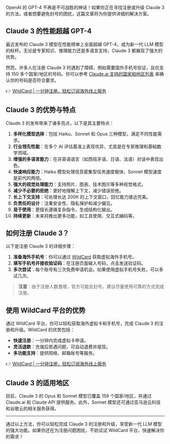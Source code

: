 OpenAI 的 GPT-4 不再是不可战胜的神话！如果你正在寻找注册或升级 Claude 3 的方法，或者想要避免封号的困扰，这篇文章将为你提供详细的解决方案。

## Claude 3 的性能超越 GPT-4

最近发布的 Claude 3 模型在性能榜单上全面超越 GPT-4，成为新一代 LLM 模型的标杆。无论是专家知识、推理能力还是多语言支持，Claude 3 都展现了强大的优势。

然而，许多人在注册 Claude 3 时遇到了障碍，例如需要国外手机号验证，且仅支持 150 多个国家/地区的号码。你可以参考 [Claude.ai 支持的国家和地区列表](https://bit.ly/bewildcard) 来确认你的号码是否符合要求。

👉 [WildCard | 一分钟注册，轻松订阅海外线上服务](https://bit.ly/bewildcard)

## Claude 3 的优势与特点

Claude 3 的发布带来了诸多亮点，以下是其主要特点：

1. **多样化模型选择**：包括 Haiku、Sonnet 和 Opus 三种模型，满足不同性能需求。
2. **行业领先性能**：在多个 AI 评估基准上表现优异，尤其是在专家推理和基础数学领域。
3. **增强的多语言能力**：在非英语语言（如西班牙语、日语、法语）对话中表现出色。
4. **快速响应能力**：Haiku 模型处理信息密集型任务速度极快，Sonnet 模型速度是前代的两倍。
5. **强大的视觉处理能力**：支持照片、图表、技术图示等多种视觉格式。
6. **减少不必要的拒绝**：更好地理解上下文，减少错误拒绝。
7. **长上下文支持**：可处理长达 200K 的上下文窗口，回忆能力接近完美。
8. **负责任的设计**：注重安全性、隐私保护和减少偏见。
9. **易于使用**：更擅长遵循复杂指令，生成结构化输出。
10. **持续更新**：未来将推出更多功能，如工具使用、交互式编码等。

## 如何注册 Claude 3？

以下是注册 Claude 3 的详细步骤：

1. **准备海外手机号**：你可以通过 [WildCard](https://bit.ly/bewildcard) 获取虚拟海外手机号。
2. **填写手机号并接收验证码**：在注册页面输入号码，点击发送验证码。
3. **多次尝试**：每个账号有三次免费申请机会。如果使用虚拟手机号失败，可以多试几次。

> **注意**：由于注册人数激增，官方可能会封号。建议尽量使用可靠的方式完成注册。

## 使用 WildCard 平台的优势

通过 WildCard 平台，你可以轻松获取海外虚拟卡和手机号，完成 Claude 3 的注册和升级。WildCard 的优势包括：

- **快速注册**：一分钟内完成虚拟卡申请。
- **灵活退款**：充值后若遇问题，可自动退费并提现。
- **多功能支持**：提供网络、邮箱账号等服务。

👉 [WildCard | 一分钟注册，轻松订阅海外线上服务](https://bit.ly/bewildcard)

## Claude 3 的适用地区

目前，Claude 3 的 Opus 和 Sonnet 模型已覆盖 159 个国家/地区，并通过 Claude.ai 和 Claude API 提供服务。此外，Sonnet 模型还可通过亚马逊云科技和谷歌云的相关服务获得。

---

通过以上方法，你可以轻松完成 Claude 3 的注册和升级，享受新一代 LLM 模型的强大功能。如果你还在为注册问题困扰，不妨试试 WildCard 平台，快速解决你的需求！